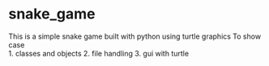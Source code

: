 # snake_game
This is a simple snake game built with python using turtle graphics
To show case  
           1. classes and objects
           2. file handling
           3. gui with turtle
           
